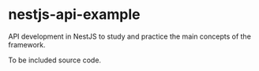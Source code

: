 # nestjs-api-example

API development in NestJS to study and practice the main concepts of the framework.

To be included source code.
